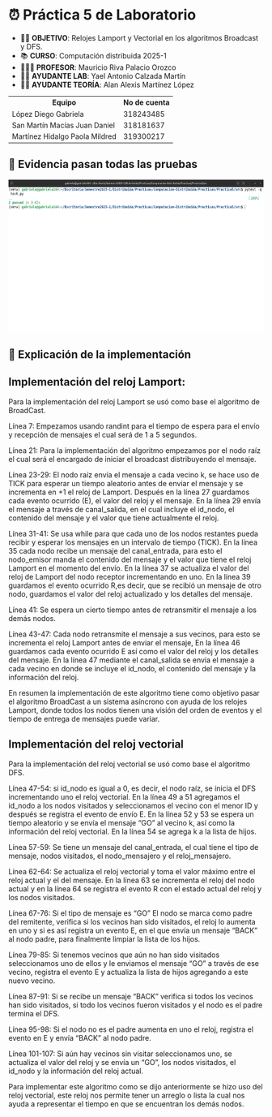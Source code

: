 #  ⏰ Práctica 5 de Laboratorio

* ✍🏻 **OBJETIVO**: Relojes Lamport y Vectorial en los algoritmos Broadcast y DFS. 
* 📚 **CURSO**: Computación distribuida 2025-1 <br>
* 👨🏼‍🏫 **PROFESOR**: Mauricio Riva Palacio Orozco <br>
* 👦🏻 **AYUDANTE LAB**: Yael Antonio Calzada Martín <br>
* 👦🏻 **AYUDANTE TEORÍA**: Alan Alexis Martínez López <br>



<table>
    <tr>
        <th>Equipo</th>
        <th>No de cuenta</th>
    </tr>
    <tr>
        <td>López Diego Gabriela</td>
        <td>318243485</td>
    </tr>
    <tr>
        <td>San Martín Macías Juan Daniel</td>
        <td>318181637</td>
    </tr>
    <tr>
        <td>Martínez Hidalgo Paola Mildred</td>
        <td>319300217</td>
    </tr>
</table>

## 🔧 Evidencia pasan todas las pruebas
<div style="text-align: center;">
<img src="img/ss.png" height="300">
</div>

## 💭 Explicación de la implementación

## Implementación del reloj Lamport:

 Para la implementación del reloj Lamport se usó como base el algoritmo de BroadCast. 

Línea 7: Empezamos usando randint para el tiempo de espera para el envío y recepción de mensajes el cual será de 1 a 5 segundos.

Línea 21: Para la implementación del algoritmo empezamos por el nodo raíz el cual será el encargado de iniciar el broadcast distribuyendo el mensaje.

Línea 23-29: El nodo raíz envía el mensaje a cada vecino k, se hace uso de TICK para esperar un tiempo aleatorio antes de enviar el mensaje y se incrementa en +1 el reloj de Lamport.
Después en la línea 27 guardamos cada evento ocurrido (E), el valor del reloj y el mensaje.
En la línea 29 envía el mensaje a través de canal_salida, en el cual incluye el id_nodo, el contenido del mensaje y el valor que tiene actualmente el reloj. 

Línea 31-41: Se usa while para que cada uno de los nodos restantes pueda recibir y esperar los mensajes en un intervalo de tiempo (TICK).
En la línea 35 cada nodo recibe un mensaje del canal_entrada, para esto el nodo_emisor manda el contenido del mensaje y el valor que tiene el reloj Lamport en el momento del envío.
En la línea 37 se actualiza el valor del reloj de Lamport del nodo receptor incrementando en uno.
En la línea 39 guardamos el evento ocurrido R,es decir, que se recibió un mensaje de otro nodo, guardamos el valor del reloj actualizado y los detalles del mensaje. 

Línea 41: Se espera un cierto tiempo antes de retransmitir el mensaje a los demás nodos.

Línea 43-47: Cada nodo retransmite el mensaje a sus vecinos, para esto se incrementa el reloj Lamport antes de enviar el mensaje, 
En la línea 46 guardamos cada evento ocurrido E así como el valor del reloj y los detalles del mensaje.
En la línea 47 mediante el canal_salida se envía el mensaje a cada vecino en donde se incluye el id_nodo, el contenido del mensaje y la información del reloj.

En resumen la implementación de este algoritmo tiene como objetivo pasar el algoritmo BroadCast a un sistema asíncrono con ayuda de los relojes Lamport, donde todos los nodos tienen una visión del orden de eventos y el tiempo de entrega de mensajes puede variar.

## Implementación del reloj vectorial

Para la implementación del reloj vectorial se usó como base el algoritmo DFS.

Línea 47-54: si id_nodo es igual a 0, es decir, el nodo raíz, se inicia el DFS incrementando uno el reloj vectorial. 
En la línea 49 a 51 agregamos el id_nodo a los nodos visitados y seleccionamos el vecino con el menor ID y después se registra el evento de envío E.
En la línea 52 y 53 se espera un tiempo aleatorio y se envía el mensaje “GO” al vecino k, así como la información del reloj vectorial.
En la línea 54 se agrega k a la lista de hijos.

Línea 57-59: Se tiene un mensaje del canal_entrada, el cual tiene el tipo de mensaje, nodos visitados, el nodo_mensajero y el reloj_mensajero.

Línea 62-64: Se actualiza el reloj vectorial y toma el valor máximo entre el reloj actual y el del mensaje. 
En la línea 63 se incrementa el reloj del nodo actual y en la línea 64 se registra el evento R con el estado actual del reloj y los nodos visitados.

Línea 67-76: Si el tipo de mensaje es “GO” El nodo se marca como padre del remitente, verifica si los vecinos han sido visitados, el reloj lo aumenta en uno y si es así registra un evento E, en el que envía un mensaje “BACK” al nodo padre, para finalmente limpiar la lista de los hijos.

Línea 79-85: Si tenemos vecinos que aún no han sido visitados seleccionamos uno de ellos y le enviamos el mensaje “GO” a través de ese vecino, registra el evento E y actualiza la lista de hijos agregando a este nuevo vecino. 

Línea 87-91: Si se recibe un mensaje “BACK” verifica si todos los vecinos han sido visitados, si todo los vecinos fueron visitados y el nodo es el padre termina el DFS. 

Línea 95-98: Si el nodo no es el padre aumenta en uno el reloj, registra el evento en E y envía “BACK” al nodo padre.

Línea 101-107: Si aún hay vecinos sin visitar seleccionamos uno, se actualiza el valor del reloj y se envía un “GO”, los nodos visitados, el id_nodo y la información del reloj actual. 

Para implementar este algoritmo como se dijo anteriormente se hizo uso del reloj vectorial, este reloj nos permite tener un arreglo o lista la cual nos ayuda a representar el tiempo en que se encuentran los demás nodos. 


